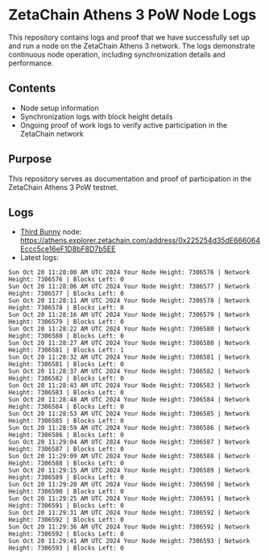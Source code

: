 # ZetaChain Athens 3 PoW Node Logs
This repository contains logs and proof that we have successfully set up and run a node on the ZetaChain Athens 3 network. The logs demonstrate continuous node operation, including synchronization details and performance.

## Contents
- Node setup information
- Synchronization logs with block height details
- Ongoing proof of work logs to verify active participation in the ZetaChain network

## Purpose
This repository serves as documentation and proof of participation in the ZetaChain Athens 3 PoW testnet.

## Logs

- [Third Bunny](https://thirdbunny.xyz/) node: https://athens.explorer.zetachain.com/address/0x225254d35dE666064Eccc5ce16eF1D8bF8D7b5EE
- Latest logs:
```
Sun Oct 20 11:28:00 AM UTC 2024 Your Node Height: 7306576 | Network Height: 7306576 | Blocks Left: 0
Sun Oct 20 11:28:06 AM UTC 2024 Your Node Height: 7306577 | Network Height: 7306577 | Blocks Left: 0
Sun Oct 20 11:28:11 AM UTC 2024 Your Node Height: 7306578 | Network Height: 7306578 | Blocks Left: 0
Sun Oct 20 11:28:16 AM UTC 2024 Your Node Height: 7306579 | Network Height: 7306579 | Blocks Left: 0
Sun Oct 20 11:28:22 AM UTC 2024 Your Node Height: 7306580 | Network Height: 7306580 | Blocks Left: 0
Sun Oct 20 11:28:27 AM UTC 2024 Your Node Height: 7306580 | Network Height: 7306581 | Blocks Left: 1
Sun Oct 20 11:28:32 AM UTC 2024 Your Node Height: 7306581 | Network Height: 7306581 | Blocks Left: 0
Sun Oct 20 11:28:37 AM UTC 2024 Your Node Height: 7306582 | Network Height: 7306582 | Blocks Left: 0
Sun Oct 20 11:28:43 AM UTC 2024 Your Node Height: 7306583 | Network Height: 7306583 | Blocks Left: 0
Sun Oct 20 11:28:48 AM UTC 2024 Your Node Height: 7306584 | Network Height: 7306584 | Blocks Left: 0
Sun Oct 20 11:28:53 AM UTC 2024 Your Node Height: 7306585 | Network Height: 7306585 | Blocks Left: 0
Sun Oct 20 11:28:59 AM UTC 2024 Your Node Height: 7306586 | Network Height: 7306586 | Blocks Left: 0
Sun Oct 20 11:29:04 AM UTC 2024 Your Node Height: 7306587 | Network Height: 7306587 | Blocks Left: 0
Sun Oct 20 11:29:09 AM UTC 2024 Your Node Height: 7306588 | Network Height: 7306588 | Blocks Left: 0
Sun Oct 20 11:29:15 AM UTC 2024 Your Node Height: 7306589 | Network Height: 7306589 | Blocks Left: 0
Sun Oct 20 11:29:20 AM UTC 2024 Your Node Height: 7306590 | Network Height: 7306590 | Blocks Left: 0
Sun Oct 20 11:29:25 AM UTC 2024 Your Node Height: 7306591 | Network Height: 7306591 | Blocks Left: 0
Sun Oct 20 11:29:31 AM UTC 2024 Your Node Height: 7306592 | Network Height: 7306592 | Blocks Left: 0
Sun Oct 20 11:29:36 AM UTC 2024 Your Node Height: 7306592 | Network Height: 7306592 | Blocks Left: 0
Sun Oct 20 11:29:41 AM UTC 2024 Your Node Height: 7306593 | Network Height: 7306593 | Blocks Left: 0
```
